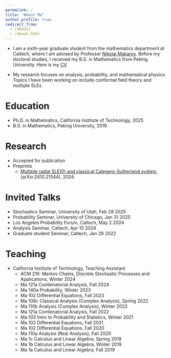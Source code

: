 ```yaml
---
permalink: /
title: "About Me"
author_profile: true
redirect_from: 
  - /about/
  - /about.html
---
```


* I am a sixth-year graduate student from the mathematics department at Caltech, where I am advised by Professor [Nikolai Makarov](https://pma.caltech.edu/people/nikolai-makarov). 
Before my doctoral studies, I received my B.S. in Mathematics from Peking University.
   Here is my [CV](https://jiaxinzhang2.github.io/assets/Curriculum_Vitae.pdf).

* My research focuses on analysis, probability, and mathematical physics. Topics I have been working on include conformal field theory and multiple SLEs.

Education
======
* Ph.D. in Mathematics, California Institute of Technology, 2025
* B.S. in Mathematics, Peking University, 2019

Research
======
* Accepted for publication
* Preprints
  * [Multiple radial SLE(0) and classical Calegero-Sutherland system](https://arxiv.org/abs/2410.21544), (arXiv:2410.21544), 2024.

Invited Talks
======
* Stochastics Seminar, University of Utah, Feb 28 2025
* Probability Seminar, University of Chicago, Jan 31 2025
* Los Angeles Probability Forum, Caltech, May 2 2024
* Analysis Seminar, Caltech, Apr 10 2024
* Graduate student Seminar, Caltech, Jan 28 2022

Teaching
=======
* California Institute of Technology, Teaching Assistant
  * ACM 216: Markov Chains, Discrete Stochastic Processes and Applications, Winter 2024
  * Ma 121a Combinatorial Analysis, Fall 2024
  * Ma 140a Probability, Winter 2023
  * Ma 102 Differential Equations, Fall 2023
  * Ma 108c Classical Analysis (Complex Analysis), Spring 2022
  * Ma 110b Analysis (Complex Analysis), Winter 2022
  * Ma 121a Combinatorial Analysis, Fall 2022
  * Ma 103 Intro to Probability and Statistics, Winter 2021 
  * Ma 102 Differential Equations, Fall 2021
  * Ma 102 Differential Equations, Fall 2020
  * Ma 110a Analysis (Real Analysis), Fall 2020
  * Ma 1c Calculus and Linear Algebra, Spring 2019
  * Ma 1b Calculus and Linear Algebra, Winter 2019
  * Ma 1a Calculus and Linear Algebra, Fall 2019
